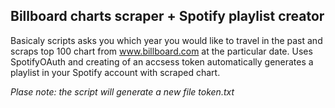 Billboard charts scraper + Spotify playlist creator 
---

Basicaly scripts asks you which year you would like to travel in the past and scraps top 100 chart from www.billboard.com at the particular date. Uses SpotifyOAuth and creating of an accsess token automatically generates a playlist in your Spotify account with scraped chart. 

*Plase note: the script will generate a new file token.txt*
